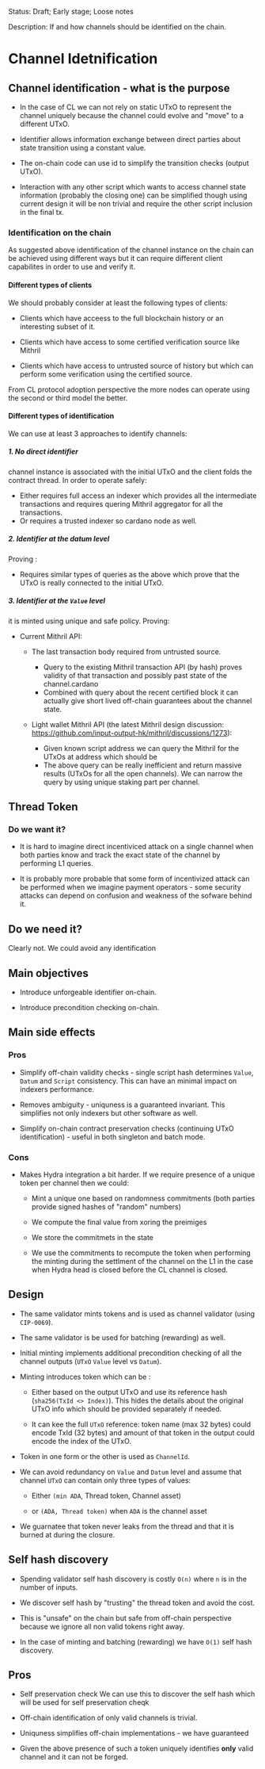 Status: Draft; Early stage; Loose notes

Description: If and how channels should be identified on the chain.

# Channel Idetnification

## Channel identification - what is the purpose

* In the case of CL we can not rely on static UTxO to represent the channel uniquely because the channel could evolve and "move" to a different UTxO.

* Identifier allows information exchange between direct parties about state transition using a constant value.

* The on-chain code can use id to simplify the transition checks (output UTxO).

* Interaction with any other script which wants to access channel state information (probably the closing one) can be simplified though using current design it will be non trivial and require the other script inclusion in the final tx.


### Identification on the chain

As suggested above identification of the channel instance on the chain can be achieved using different ways but it can require different client capabilites in order to use and verify it.

#### Different types of clients

We should probably consider at least the following types of clients:

 * Clients which have acceess to the full blockchain history or an interesting subset of it.

 * Clients which have access to some certified verification source like Mithril

 * Clients which have access to untrusted source of history but which can perform some verification using the certified source.

From CL protocol adoption perspective the more nodes can operate using the second or third model the better.


#### Different types of identification

We can use at least 3 approaches to identify channels:

##### 1. No direct identifier

channel instance is associated with the initial UTxO and the client folds the contract thread. In order to operate safely:
 * Either requires full access an indexer which provides all the intermediate transactions and requires quering Mithril aggregator for all the transactions.
 * Or requires a trusted indexer so cardano node as well.

##### 2. Identifier at the datum level

Proving :
 * Requires similar types of queries as the above which prove that the UTxO is really connected to the initial UTxO.
      
##### 3. Identifier at the `Value` level 

it is minted using unique and safe policy. Proving:
 * Current Mithril API:
   * The last transaction body required from untrusted source.
     * Query to the existing Mithril transaction API (by hash) proves validity of that transaction and possibly past state of the channel.cardano
     * Combined with query about the recent certified block it can actually give short lived off-chain guarantees about the channel state.

   * Light wallet Mithril API (the latest Mithril design discussion: https://github.com/input-output-hk/mithril/discussions/1273):
     * Given known script address we can query the Mithril for the UTxOs at address which should be 
     * The above query can be really inefficient and return massive results (UTxOs for all the open channels). We can narrow the query by using unique staking part per channel.

## Thread Token

### Do we want it?

* It is hard to imagine direct incentiviced attack on a single channel when both parties know and track the exact state of the channel by performing L1 queries.

* It is probably more probable that some form of incentivized attack can be performed when we imagine payment operators - some security attacks can depend on confusion and weakness of the sofware behind it.


## Do we need it?

Clearly not. We could avoid any identification


## Main objectives

* Introduce unforgeable identifier on-chain.

* Introduce precondition checking on-chain.


## Main side effects

### Pros

* Simplify off-chain validity checks - single script hash determines `Value`, `Datum` and `Script` consistency. This can have an minimal impact on indexers performance.

* Removes ambiguity - uniquness is a guaranteed invariant. This simplifies not only indexers but other software as well.

* Simplify on-chain contract preservation checks (continuing UTxO identification) - useful in both singleton and batch mode.


### Cons

* Makes Hydra integration a bit harder. If we require presence of a unique token per channel then we could:

    * Mint a unique one based on randomness commitments (both parties provide signed hashes of "random" numbers)

    * We compute the final value from xoring the preimiges

    * We store the commitmets in the state

    * We use the commitments to recompute the token when performing the minting during the settlment of the channel on the L1 in the case when Hydra head is closed before the CL channel is closed.

## Design

* The same validator mints tokens and is used as channel validator (using `CIP-0069`).

* The same validator is be used for batching (rewarding) as well.

* Initial minting implements additional precondition checking of all the channel outputs (`UTxO` `Value` level vs `Datum`).

* Minting introduces token which can be :

    * Either based on the output UTxO and use its reference hash (`sha256(TxId <> Index)`). This hides the details about the original UTxO info which should be provided separately if needed.

    * It can kee the full `UTxO` reference: token name (max 32 bytes) could encode TxId (32 bytes) and amount of that token in the output could encode the index of the UTxO.

* Token in one form or the other is used as `ChannelId`.

* We can avoid redundancy on `Value` and `Datum` level and assume that channel `UTxO` can contain only three types of values:

    * Either `(min ADA`, Thread token, Channel asset)

    * or `(ADA, Thread token)` when `ADA` is the channel asset


* We guarnatee that token never leaks from the thread and that it is burned at during the closure.

## Self hash discovery

* Spending validator self hash discovery is costly `O(n)` where `n` is in the number of inputs.

* We discover self hash by "trusting" the thread token and avoid the cost.

* This is "unsafe" on the chain but safe from off-chain perspective because we ignore all non valid tokens right away.

* In the case of minting and batching (rewarding) we have `O(1)` self hash discovery.


## Pros

* Self preservation check We can use this to discover the self hash which will be used for self preservation cheqk

* Off-chain identification of only valid channels is trivial.

* Uniquness simplifies off-chain implementations - we have guaranteed


* Given the above presence of such a token uniquely identifies **only** valid channel and it can not be forged.

